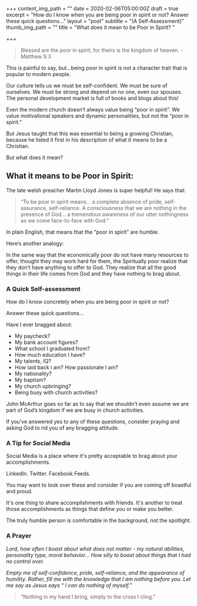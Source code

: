 +++
content_img_path = ""
date = 2020-02-06T05:00:00Z
draft = true
excerpt = "How do I know when you are being poor in spirit or not?  Answer these quick questions..."
layout = "post"
subtitle = "(A Self-Assessment)"
thumb_img_path = ""
title = "What does it mean to be Poor in Spirit? "

+++
> Blessed are the poor in spirit, for theirs is the kingdom of heaven. - Matthew 5:3

This is painful to say, but…being poor in spirit is not a character trait that is popular to modern people.

Our culture tells us we must be self-confident. We must be sure of ourselves. We must be strong and depend on no one, even our spouses. The personal development market is full of books and blogs about this!

Even the modern church doesn’t always value being “poor in spirit”. We value motivational speakers and dynamic personalities, but not the “poor in spirit.”

But Jesus taught that this was essential to being a growing Christian, because he listed it first in his description of what it means to be a Christian.

But what does it mean?

## What it means to be Poor in Spirit:

The late welsh preacher Martin Lloyd Jones is super helpful! He says that:

> “To be poor in spirit means… a complete absence of pride, self-assurance, self-reliance. A consciousness that we are nothing in the presence of God… a tremendous awareness of our utter nothingness as we come face-to-face with God.”

In plain English, that means that the “poor in spirit” are humble.

Here’s another analogy:

In the same way that the economically poor do not have many resources to offer, thought they may work hard for them, the Spiritually poor realize that they don’t have anything to offer to God. They realize that all the good things in their life comes from God and they have nothing to brag about.

### A Quick Self-assessment

How do I know concretely when you are being poor in spirit or not?

Answer these quick questions...

Have I ever bragged about:

* My paycheck?
* My bank account figures?
* What school I graduated from?
* How much education I have?
* My talents, IQ?
* How laid back i am? How passionate I am?
* My nationality?
* My baptism?
* My church upbringing?
* Being busy with church activities?

John McArthur goes so far as to say that we shouldn’t even assume we are part of God’s kingdom if we are busy in church activities.

If you've answered yes to any of these questions, consider praying and asking God to rid you of any bragging attitude.

### A Tip for Social Media

Social Media is a place where it's pretty acceptable to brag about your accomplishments.

LinkedIn. Twitter. Facebook Feeds.

You may want to look over these and consider if you are coming off boastful and proud.

It's one thing to share accomplishments with friends. It's another to treat those accomplishments as things that define you or make you better.

The truly humble person is comfortable in the background, not the spotlight.

### A Prayer

_Lord, how often I boast about what does not matter - my natural abilities, personality type, moral behavior… How silly to boast about things that I had no control over._

_Empty me of self-confidence, pride, self-reliance, and the appearance of humility. Rather, fill me with the knowledge that I am nothing before you. Let me say as Jesus says “ I can do nothing of myself.”_

> “Nothing in my hand I bring, simply to the cross I cling.”